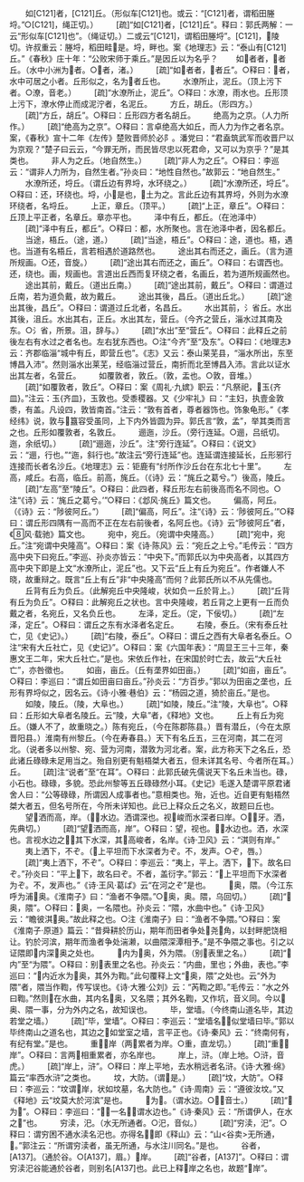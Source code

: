 <!-- { "loadSidebar": true } -->
　　如[C121]者，[C121]丘。（形似车[C121]也。或云：“[C121]者，谓稻田塍埒。”○[C121]，绳正切。）
　　[疏]“如[C121]者，[C121]丘”。释曰：郭氏两解：一云“形似车[C121]也”。（绳证切。）二或云“[C121]，谓稻田塍埒”。[C121]，陵切。许叔重云：塍埒，稻田畦是。埒，畔也。案《地理志》云：“泰山有[C121]丘。”《春秋》庄十年：“公败宋师于乘丘。”是因丘以为名乎？
　　如者者，者丘。（水中小洲为者。○者，渚。）
　　[疏]“如者者，者丘”。○释曰：者，水中可居之小者。丘形似之，名为者丘也。
　　水潦所止，泥丘。（顶上污下者。○潦，音老。）
　　[疏]“水潦所止，泥丘”。○释曰：水潦，雨水也。丘形顶上污下，潦水停止而成泥泞者，名泥丘。
　　方丘，胡丘。（形四方。）
　　[疏]“方丘，胡丘”。○释曰：丘形四方者名胡丘。
　　绝高为之京。（人力所作。）
　　[疏]“绝高为之京”。○释曰：言卓绝高大如丘，而人力为作之者名京。案，《春秋》宣十二年《左传》楚败晋师於必阝。潘党曰：“君盍筑武军而收晋尸以为京观？”楚子曰云云，“今罪无所，而民皆尽忠以死君命，又可以为京乎？”是其类也。
　　非人为之丘。（地自然生。）
　　[疏]“非人为之丘”。○释曰：李巡云：“谓非人力所为，自然生者。”孙炎曰：“地性自然也。”故郭云：“地自然生。”
　　水潦所还，埒丘。（谓丘边有界埒，水环绕之。）
　　[疏]“水潦所还，埒丘”。○释曰：还，环绕也。埒，小是也，土为之。言此丘边有其界埒，外则为水潦环绕者，名埒丘。
　　上正，章丘。（顶平。）
　　[疏]“上正，章丘”。○释曰：丘顶上平正者，名章丘。章亦平也。
　　泽中有丘，都丘。（在池泽中）
　　[疏]“泽中有丘，都丘”。○释曰：都，水所聚也。言在池泽中者，因名都丘。
　　当途，梧丘。（途，道。）
　　[疏]“当途，梧丘”。○释曰：途，道也。梧，遇也。当道有名梧丘，言若相遇於道路然也。
　　途出其右而还之，画丘。（言为道所规画。○还，音旋。）
　　[疏]“途出其右而还之，画丘”。○释曰：右谓西也。还，绕也。画，规画也。言道出丘西而复环绕之者，名画丘，若为道所规画然也。
　　途出其前，戴丘。（道出丘南。）
　　[疏]“途出其前，戴丘”。○释曰：谓道过丘南，若为道负戴，故为戴丘。
　　途出其後，昌丘。（道出丘北。）
　　[疏]“途出其後，昌丘”。○释曰：谓道过丘北者，名昌丘。
　　水出其前，氵省丘。水出其後，沮丘。水出其右，正丘。水出其左，营丘。（今齐之营丘，淄水过其南及东。○氵省，所景。沮，辞与。）
　　[疏]“水出”至“营丘”。○释曰：此释丘之前後左右有水过之者名也。左右犹东西也。○注“今齐”至“及东”。○释曰：《地理志》云：齐郡临淄“城中有丘，即营丘也”。《志》又云：泰山莱芜县，“淄水所出，东至博昌入沛”。然则淄水出莱芜，经临淄过营丘，南折而北至博昌入沛。言此以证水出其左者，名营丘。
　　如覆敦者，敦丘。（敦，盂也。○敦，音堆。）
　　[疏]“如覆敦者，敦丘”。○释曰：案《周礼·九嫔》职云：“凡祭祀，玉{齐皿}。”注云：玉{齐皿}，玉敦也。受黍稷器。又《少牢礼》曰：“主妇，执壹金敦黍，有盖。凡设四，敦皆南首。”注云：“敦有首者，尊者器饰也。饰象龟形。”《孝经纬》说，敦与簋容受虽同，上下内外皆圆为异。郭氏言“敦，孟”，举其类而言之也。丘形如覆敦者，名敦丘。
　　逦迤，沙丘。（旁行连延。○逦，吕纸切。迤，余纸切。）
　　[疏]“逦迤，沙丘”。注“旁行连延”。○释曰：《说文》云：“逦，行也。”“迤，斜行也。”故注云“旁行连延”也。连延谓连接延长，丘形邪行连接而长者名沙丘。《地理志》云：钜鹿有“纣所作沙丘台在东北七十里”。
　　左高，咸丘。右高，临丘。前高，旄丘。（《诗》云：“旄丘之葛兮。”）後高，陵丘。
　　[疏]“左高”至“陵丘”。○释曰：此四者，释丘形左右前後高而名不同也。○注“《诗》云：‘旄丘之葛兮。’”○释曰：《邶风·旄丘》篇文也。
　　偏高，阿丘。（《诗》云：“陟彼阿丘。”）
　　[疏]“偏高，阿丘”。注“《诗》云：‘陟彼阿丘。’”○释曰：谓丘形四隅有一高而不正在左右前後者，名阿丘也。《诗》云“陟彼阿丘”者，《风·载驰》篇文也。
　　宛中，宛丘。（宛谓中央隆高。）
　　[疏]“宛中，宛丘。”注“宛谓中央隆高”。○释曰：案《诗·陈风》云：“宛丘之上兮。”毛传云：“四方高中央下曰宛丘。”李巡、孙炎亦皆云：“中央下。”而郭氏以为中央高者，以其四方高中央下即是上文“水潦所止，泥丘”也。又下云“丘上有丘为宛丘”。作者嫌人不晓，故重辩之。既言“丘上有丘”非“中央隆高”而何？此郭氏所以不从先儒也。
　　丘背有丘为负丘。（此解宛丘中央隆峻，状如负一丘於背上。）
　　[疏]“丘背有丘为负丘”。○释曰：此解宛丘之状也。言中央隆峻，若丘背之上更有一丘而负戴之者，名宛丘，又名负丘也。
　　左泽，定丘。（定，下佞切。）
　　[疏]“左泽，定丘”。○释曰：谓丘之东有水泽者名定丘。
　　右陵，泰丘。（宋有泰丘社亡，见《史记》。）
　　[疏]“右陵，泰丘”。○释曰：谓丘之西有大阜者名泰丘。○注“宋有大丘社亡，见《史记》”。○释曰：案《六国年表》：“周显王三十三年，秦惠文王二年，宋大丘社亡。”是也。宋依丘作社，在宋国於时亡去，故云“大丘社亡”，亦咎徵也。
　　如亩，亩丘。（丘有垄界如田亩。）
　　[疏]“如亩，亩丘”。○释曰：李巡曰：“谓丘如田亩曰亩丘。”孙炎云：“方百步。”郭以为田亩之垄也，丘形有界埒似之，因名云。《诗·小雅·巷伯》云：“杨园之道，猗於亩丘。”是也。
　　如陵，陵丘。（陵，大阜也。）
　　[疏]“如陵，陵丘。”注“陵，大阜也”。○释曰：丘形如大阜者名陵丘。云“陵，大阜”者，《释地》文也。
　　丘上有丘为宛丘。（嫌人不了，故重晓之。）陈有宛丘，（今在陈郡陈县。）晋有潜丘，（今在太原晋阳县。）淮南有州黎丘。（今在寿春县。）天下有名丘五，三在河南，其二在河北。（说者多以州黎、宛、营为河南，潜敦为河北者。案，此方称天下之名丘，恐此诸丘碌碌未足用当之。殆自别更有魁梧桀大者五，但未详其名号、今者所在耳。）丘。
　　[疏]注“说者”至“在耳”。○释曰：此郭氏破先儒说天下名丘未当也。碌，小石也。碌碌，多貌。恐此州黎等五丘碌碌然小耳。《史记》毛遂入楚谓平原君诸舍人曰：“公等碌碌，所谓因人成事者也。”意相类也。殆，近也。近自更有魁梧然桀大者五，但名号所在，今所未详知也。此已上释众丘之名义，故题曰丘也。
　　望洒而高，岸。（，水边。洒谓深也。视峻而水深者曰岸。○，牙。洒，先典切。）
　　[疏]“望洒而高，岸”。○释曰：望，视也。，水边也。洒，水深也。言视水边之，其下水深，其高峻者，名岸。《诗·卫风》云：“淇则有岸。”
　　夷上洒下，不ぞ。（上平坦而下水深者为ぞ。不，发声。○ぞ，唇。）
　　[疏]“夷上洒下，不ぞ”。○释曰：李巡云：“夷上，平上。洒下，下。故名曰ぞ。”孙炎曰：“平上下，故名曰ぞ。不者，盖衍字。”郭云：“上平坦而下水深者为ぞ。不，发声也。”《诗·王风·葛ぱ》云“在河之ぞ”是也。
　　奥，隈。（今江东呼为浦奥。《淮南子》曰：“渔者不争隈。”○奥，奥。隈，乌回切。）
　　[疏]“奥，隈”。○释曰：奥，一名隈也。孙炎云：“隈，水曲中也。”《诗·卫风》云：“瞻彼淇奥。”故此释之也。○注《淮南子》曰：“渔者不争隈。”○释曰：案《淮南子·原道》篇云：“昔舜耕於历山，期年而田者争处尧角，以封畔肥饶相让。钓於河滨，期年而渔者争处湍濑，以曲隈深潭相予。”是不争隈之事也。引之以证隈即内深奥之处也。
　　内为奥，外为隈。（别表里之名。）
　　[疏]“内”至“为隈”。○释曰：别表里之名也。孙炎云：“内曲，里也；外曲，表也。”李巡曰：“内近水为奥，其外为鞫。”此句覆释上文“奥，隈”之处也。云“外为隈”者，隈当作鞫，传写误也。《诗·大雅·公刘》云：“芮鞫之即。”毛传云：“水之外曰鞫。”然则在水曲，其内名奥，又名隈；其外名鞫，又作坑，音义同。今以奥、隈一事，分为外内之名，故知误也。
　　毕，堂墙。（今终南山道名毕，其边若堂之墙。）
　　[疏]“毕，堂墙”。○释曰：李巡云：“堂墙名，似堂墙曰毕。”郭以毕终南山之道名也，其边之如堂室之墙，言平正也。《诗·秦风》云：“终南何有，有纪有堂。”是也。
　　重，岸（两累者为岸。○重，直龙切。）
　　[疏]“重，岸”。○释曰：言两相重累者，亦名岸也。
　　岸上，浒。（岸上地。○浒，音虎。）
　　[疏]“岸上，浒”。○释曰：岸上平地，去水稍远者名浒。《诗·大雅·绵》篇云“率西水浒”之类也。
　　坟，大防。（谓是。）
　　[疏]“坟，大防”。○释曰：李巡云：“坟谓岸，状如坟墓，名大防也。”《诗·周南》云：“遵彼汝坟。”又《释地》云“坟莫大於河滨”是也。
　　为。（谓水边。○，音士。）
　　[疏]“为”。○释曰：李巡曰：“，一名，谓水边也。”《诗·秦风》云：“所谓伊人，在水之”也。
　　穷渎，汜。（水无所通者。○汜，音似。）
　　[疏]“穷渎，汜”。○释曰：谓穷困不通水渎名汜也。亦得名，即《释山》云：“山<谷卖>无所通，。”郭注云：“所谓穷渎者，虽无所通，与水注川同名。”是也。
　　谷者，[A137]。（通於谷。○[A137]，眉。）岸。
　　[疏]“谷者，[A137]”。○释曰：谓穷渎汜谷能通於谷者，则别名[A137]也。此已上释岸之名也，故题“岸”。
